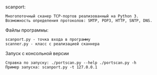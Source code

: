 scanport:
```
Многопоточный сканер TCP-портов реализованный на Python 3. 
Возможность определения протоколов: SMTP, POP3, HTTP, SNTP, DNS.
```

Файлы программы:
```
scanport.py - точка входа в программу
scanner.py - класс с реализацией сканнера 
```
Запуск с консольной версии
```
Справка по запуску: ./portscan.py --help ./portscan.py -h
Пример запуска: scanport.py -t 127.0.0.1
```
